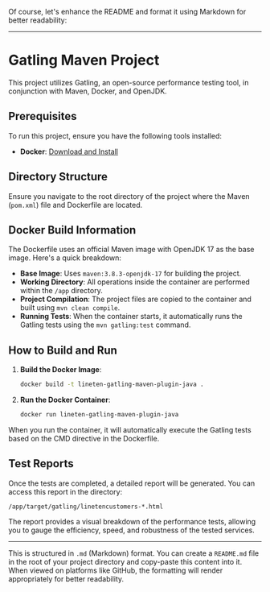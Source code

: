 Of course, let's enhance the README and format it using Markdown for better readability:

---

# Gatling Maven Project

This project utilizes Gatling, an open-source performance testing tool, in conjunction with Maven, Docker, and OpenJDK.

## Prerequisites

To run this project, ensure you have the following tools installed:

- **Docker**: [Download and Install](https://www.docker.com/products/docker-desktop)

## Directory Structure

Ensure you navigate to the root directory of the project where the Maven (`pom.xml`) file and Dockerfile are located.

## Docker Build Information

The Dockerfile uses an official Maven image with OpenJDK 17 as the base image. Here's a quick breakdown:

- **Base Image**: Uses `maven:3.8.3-openjdk-17` for building the project.
- **Working Directory**: All operations inside the container are performed within the `/app` directory.
- **Project Compilation**: The project files are copied to the container and built using `mvn clean compile`.
- **Running Tests**: When the container starts, it automatically runs the Gatling tests using the `mvn gatling:test` command.

## How to Build and Run

1. **Build the Docker Image**:
   ```bash
   docker build -t lineten-gatling-maven-plugin-java .
   ```

2. **Run the Docker Container**:
   ```bash
   docker run lineten-gatling-maven-plugin-java
   ```

When you run the container, it will automatically execute the Gatling tests based on the CMD directive in the Dockerfile.

## Test Reports

Once the tests are completed, a detailed report will be generated. You can access this report in the directory:

```
/app/target/gatling/linetencustomers-*.html
```

The report provides a visual breakdown of the performance tests, allowing you to gauge the efficiency, speed, and robustness of the tested services.

---

This is structured in `.md` (Markdown) format. You can create a `README.md` file in the root of your project directory and copy-paste this content into it. When viewed on platforms like GitHub, the formatting will render appropriately for better readability.
